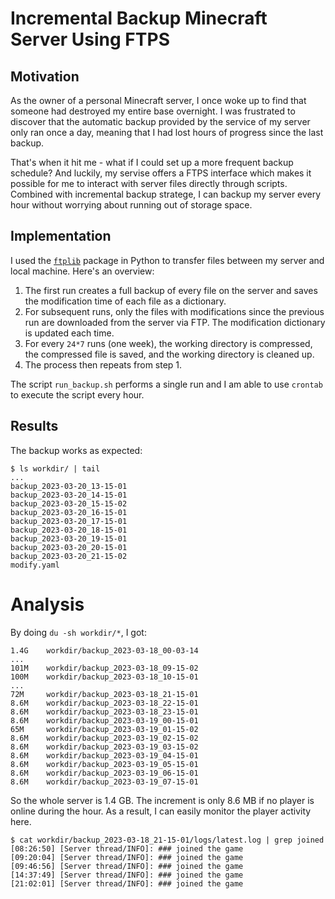 # Incremental Backup Minecraft Server Using FTPS

## Motivation
As the owner of a personal Minecraft server, I once woke up to find that someone had destroyed my entire base overnight. I was frustrated to discover that the automatic backup provided by the service of my server only ran once a day, meaning that I had lost hours of progress since the last backup.

That's when it hit me - what if I could set up a more frequent backup schedule? And luckily, my servise offers a FTPS interface which makes it possible for me to interact with server files directly through scripts. Combined with incremental backup stratege, I can backup my server every hour without worrying about running out of storage space.

## Implementation
I used the [`ftplib`](https://docs.python.org/3/library/ftplib.html) package in Python to transfer files between my server and local machine. Here's an overview:

1. The first run creates a full backup of every file on the server and saves the modification time of each file as a dictionary.
2. For subsequent runs, only the files with modifications since the previous run are downloaded from the server via FTP. The modification dictionary is updated each time.
3. For every `24*7` runs (one week), the working directory is compressed, the compressed file is saved, and the working directory is cleaned up.
4. The process then repeats from step 1.

The script `run_backup.sh` performs a single run and I am able to use `crontab` to execute the script every hour.

## Results
The backup works as expected:

```
$ ls workdir/ | tail
...
backup_2023-03-20_13-15-01
backup_2023-03-20_14-15-01
backup_2023-03-20_15-15-02
backup_2023-03-20_16-15-01
backup_2023-03-20_17-15-01
backup_2023-03-20_18-15-01
backup_2023-03-20_19-15-01
backup_2023-03-20_20-15-01
backup_2023-03-20_21-15-02
modify.yaml
```

# Analysis
By doing `du -sh workdir/*`, I got:
```
1.4G    workdir/backup_2023-03-18_00-03-14
...
101M    workdir/backup_2023-03-18_09-15-02
100M    workdir/backup_2023-03-18_10-15-01
...
72M     workdir/backup_2023-03-18_21-15-01
8.6M    workdir/backup_2023-03-18_22-15-01
8.6M    workdir/backup_2023-03-18_23-15-01
8.6M    workdir/backup_2023-03-19_00-15-01
65M     workdir/backup_2023-03-19_01-15-02
8.6M    workdir/backup_2023-03-19_02-15-02
8.6M    workdir/backup_2023-03-19_03-15-02
8.6M    workdir/backup_2023-03-19_04-15-01
8.6M    workdir/backup_2023-03-19_05-15-01
8.6M    workdir/backup_2023-03-19_06-15-01
8.6M    workdir/backup_2023-03-19_07-15-01
```
So the whole server is 1.4 GB. The increment is only 8.6 MB if no player is online during the hour. As a result, I can easily monitor the player activity here.

```
$ cat workdir/backup_2023-03-18_21-15-01/logs/latest.log | grep joined
[08:26:50] [Server thread/INFO]: ### joined the game
[09:20:04] [Server thread/INFO]: ### joined the game
[09:46:56] [Server thread/INFO]: ### joined the game
[14:37:49] [Server thread/INFO]: ### joined the game
[21:02:01] [Server thread/INFO]: ### joined the game
```